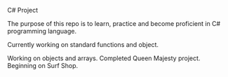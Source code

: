 C# Project

The purpose of this repo is to learn, practice and become proficient in C# programming language.

Currently working on standard functions and object.

Working on objects and arrays.
Completed Queen Majesty project.
Beginning on Surf Shop.

